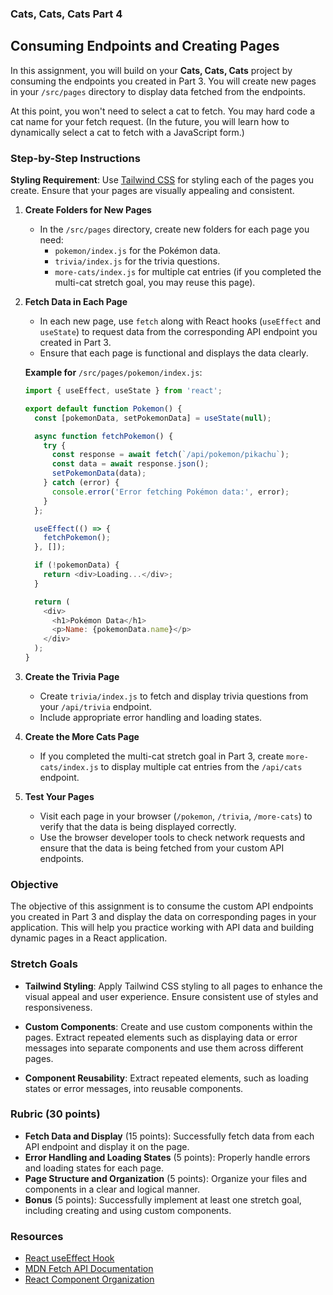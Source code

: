 ### Cats, Cats, Cats Part 4

## Consuming Endpoints and Creating Pages

In this assignment, you will build on your **Cats, Cats, Cats** project by consuming the endpoints you created in Part 3. You will create new pages in your `/src/pages` directory to display data fetched from the endpoints.

At this point, you won't need to select a cat to fetch. You may hard code a cat name for your fetch request. (In the future, you will learn how to dynamically select a cat to fetch with a JavaScript form.)

### Step-by-Step Instructions

**Styling Requirement**: Use [Tailwind CSS](https://tailwindcss.com/) for styling each of the pages you create. Ensure that your pages are visually appealing and consistent.

1. **Create Folders for New Pages**

   - In the `/src/pages` directory, create new folders for each page you need:
     - `pokemon/index.js` for the Pokémon data.
     - `trivia/index.js` for the trivia questions.
     - `more-cats/index.js` for multiple cat entries (if you completed the multi-cat stretch goal, you may reuse this page).

2. **Fetch Data in Each Page**

   - In each new page, use `fetch` along with React hooks (`useEffect` and `useState`) to request data from the corresponding API endpoint you created in Part 3.
   - Ensure that each page is functional and displays the data clearly.

   **Example for** `/src/pages/pokemon/index.js`:

   ```javascript
   import { useEffect, useState } from 'react';

   export default function Pokemon() {
     const [pokemonData, setPokemonData] = useState(null);

     async function fetchPokemon() {
       try {
         const response = await fetch(`/api/pokemon/pikachu`);
         const data = await response.json();
         setPokemonData(data);
       } catch (error) {
         console.error('Error fetching Pokémon data:', error);
       }
     };

     useEffect(() => {
       fetchPokemon();
     }, []);

     if (!pokemonData) {
       return <div>Loading...</div>;
     }

     return (
       <div>
         <h1>Pokémon Data</h1>
         <p>Name: {pokemonData.name}</p>
       </div>
     );
   }
   ```

3. **Create the Trivia Page**

   - Create `trivia/index.js` to fetch and display trivia questions from your `/api/trivia` endpoint.
   - Include appropriate error handling and loading states.

4. **Create the More Cats Page**

   - If you completed the multi-cat stretch goal in Part 3, create `more-cats/index.js` to display multiple cat entries from the `/api/cats` endpoint.

5. **Test Your Pages**

   - Visit each page in your browser (`/pokemon`, `/trivia`, `/more-cats`) to verify that the data is being displayed correctly.
   - Use the browser developer tools to check network requests and ensure that the data is being fetched from your custom API endpoints.

### Objective

The objective of this assignment is to consume the custom API endpoints you created in Part 3 and display the data on corresponding pages in your application. This will help you practice working with API data and building dynamic pages in a React application.

### Stretch Goals

- **Tailwind Styling**: Apply Tailwind CSS styling to all pages to enhance the visual appeal and user experience. Ensure consistent use of styles and responsiveness.

- **Custom Components**: Create and use custom components within the pages. Extract repeated elements such as displaying data or error messages into separate components and use them across different pages.

- **Component Reusability**: Extract repeated elements, such as loading states or error messages, into reusable components.

### Rubric (30 points)

- **Fetch Data and Display** (15 points): Successfully fetch data from each API endpoint and display it on the page.
- **Error Handling and Loading States** (5 points): Properly handle errors and loading states for each page.
- **Page Structure and Organization** (5 points): Organize your files and components in a clear and logical manner.
- **Bonus** (5 points): Successfully implement at least one stretch goal, including creating and using custom components.

### Resources

- [React useEffect Hook](https://reactjs.org/docs/hooks-effect.html)
- [MDN Fetch API Documentation](https://developer.mozilla.org/en-US/docs/Web/API/Fetch_API/Using_Fetch)
- [React Component Organization](https://reactjs.org/docs/faq-structure.html)

